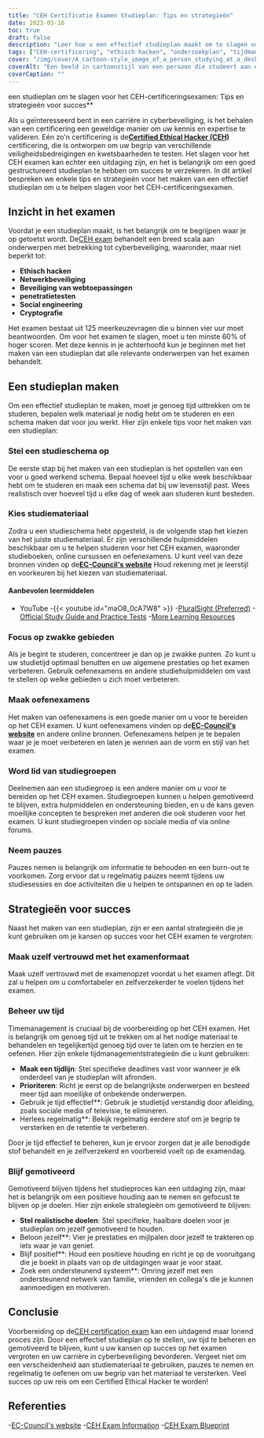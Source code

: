 ```yaml
---
title: "CEH Certificatie Examen Studieplan: Tips en strategieën"
date: 2023-05-16
toc: true
draft: false
description: "Leer hoe u een effectief studieplan maakt om te slagen voor het CEH-certificeringsexamen met tips en strategieën voor succes."
tags: ["CEH-certificering", "ethisch hacken", "onderzoekplan", "tijdmanagement", "examenvoorbereiding", "cyberbeveiliging", "motivatie", "studiematerialen", "oefenvragen", "beoordeling", "EC-Raad", "informatiebeveiliging", "professionele ontwikkeling", "IT-certificering", "loopbaanontwikkeling", "netwerkbeveiliging", "penetratietesten", "kwetsbaarheidsbeoordeling", "verzekeringsinformatie", "veiligheidscontrole"]
cover: "/img/cover/A_cartoon-style_image_of_a_person_studying_at_a_desk.png"
coverAlt: "Een beeld in cartoonstijl van een persoon die studeert aan een bureau met een laptop en verschillende boeken en notities, met het CEH-logo op de achtergrond."
coverCaption: ""
---
```

 een studieplan om te slagen voor het CEH-certificeringsexamen: Tips en strategieën voor succes**

Als u geïnteresseerd bent in een carrière in cyberbeveiliging, is het behalen van een certificering een geweldige manier om uw kennis en expertise te valideren. Eén zo'n certificering is de[**Certified Ethical Hacker (CEH)**](https://www.eccouncil.org/certified-ethical-hacker-training-and-certification/) certificering, die is ontworpen om uw begrip van verschillende veiligheidsbedreigingen en kwetsbaarheden te testen. Het slagen voor het CEH examen kan echter een uitdaging zijn, en het is belangrijk om een goed gestructureerd studieplan te hebben om succes te verzekeren. In dit artikel bespreken we enkele tips en strategieën voor het maken van een effectief studieplan om u te helpen slagen voor het CEH-certificeringsexamen.

## Inzicht in het examen

Voordat je een studieplan maakt, is het belangrijk om te begrijpen waar je op getoetst wordt. De[CEH exam](https://www.eccouncil.org/certified-ethical-hacker-training-and-certification/) behandelt een breed scala aan onderwerpen met betrekking tot cyberbeveiliging, waaronder, maar niet beperkt tot:

- **Ethisch hacken**
- **Netwerkbeveiliging**
- **Beveiliging van webtoepassingen**
- **penetratietesten**
- **Social engineering**
- **Cryptografie**

Het examen bestaat uit 125 meerkeuzevragen die u binnen vier uur moet beantwoorden. Om voor het examen te slagen, moet u ten minste 60% of hoger scoren. Met deze kennis in je achterhoofd kun je beginnen met het maken van een studieplan dat alle relevante onderwerpen van het examen behandelt.

## Een studieplan maken

Om een effectief studieplan te maken, moet je genoeg tijd uittrekken om te studeren, bepalen welk materiaal je nodig hebt om te studeren en een schema maken dat voor jou werkt. Hier zijn enkele tips voor het maken van een studieplan:

### Stel een studieschema op

De eerste stap bij het maken van een studieplan is het opstellen van een voor u goed werkend schema. Bepaal hoeveel tijd u elke week beschikbaar hebt om te studeren en maak een schema dat bij uw levensstijl past. Wees realistisch over hoeveel tijd u elke dag of week aan studeren kunt besteden.

### Kies studiemateriaal

Zodra u een studieschema hebt opgesteld, is de volgende stap het kiezen van het juiste studiemateriaal. Er zijn verschillende hulpmiddelen beschikbaar om u te helpen studeren voor het CEH examen, waaronder studieboeken, online cursussen en oefenexamens. U kunt veel van deze bronnen vinden op de[**EC-Council's website**](https://www.eccouncil.org/certified-ethical-hacker-training-and-certification/) Houd rekening met je leerstijl en voorkeuren bij het kiezen van studiemateriaal.

#### Aanbevolen leermiddelen
- YouTube
  -{{< youtube id="maO8_0cA7W8" >}}
-[PluralSight (Preferred)](https://www.pluralsight.com/)
-[Official Study Guide and Practice Tests](https://amzn.to/42lr6pu)
-[More Learning Resources](https://simeononsecurity.com/recommendations/learning_resources)

### Focus op zwakke gebieden

Als je begint te studeren, concentreer je dan op je zwakke punten. Zo kunt u uw studietijd optimaal benutten en uw algemene prestaties op het examen verbeteren. Gebruik oefenexamens en andere studiehulpmiddelen om vast te stellen op welke gebieden u zich moet verbeteren.

### Maak oefenexamens

Het maken van oefenexamens is een goede manier om u voor te bereiden op het CEH examen. U kunt oefenexamens vinden op de[**EC-Council's website**](https://www.eccouncil.org/certified-ethical-hacker-training-and-certification/) en andere online bronnen. Oefenexamens helpen je te bepalen waar je je moet verbeteren en laten je wennen aan de vorm en stijl van het examen.

### Word lid van studiegroepen

Deelnemen aan een studiegroep is een andere manier om u voor te bereiden op het CEH examen. Studiegroepen kunnen u helpen gemotiveerd te blijven, extra hulpmiddelen en ondersteuning bieden, en u de kans geven moeilijke concepten te bespreken met anderen die ook studeren voor het examen. U kunt studiegroepen vinden op sociale media of via online forums.

### Neem pauzes

Pauzes nemen is belangrijk om informatie te behouden en een burn-out te voorkomen. Zorg ervoor dat u regelmatig pauzes neemt tijdens uw studiesessies en doe activiteiten die u helpen te ontspannen en op te laden.

## Strategieën voor succes

Naast het maken van een studieplan, zijn er een aantal strategieën die je kunt gebruiken om je kansen op succes voor het CEH examen te vergroten:

### Maak uzelf vertrouwd met het examenformaat

Maak uzelf vertrouwd met de examenopzet voordat u het examen aflegt. Dit zal u helpen om u comfortabeler en zelfverzekerder te voelen tijdens het examen.

### Beheer uw tijd

Timemanagement is cruciaal bij de voorbereiding op het CEH examen. Het is belangrijk om genoeg tijd uit te trekken om al het nodige materiaal te behandelen en tegelijkertijd genoeg tijd over te laten om te herzien en te oefenen. Hier zijn enkele tijdmanagementstrategieën die u kunt gebruiken:

- **Maak een tijdlijn**: Stel specifieke deadlines vast voor wanneer je elk onderdeel van je studieplan wilt afronden.
- **Prioriteren**: Richt je eerst op de belangrijkste onderwerpen en besteed meer tijd aan moeilijke of onbekende onderwerpen.
- Gebruik je tijd effectief**: Gebruik je studietijd verstandig door afleiding, zoals sociale media of televisie, te elimineren.
- Herlees regelmatig**: Bekijk regelmatig eerdere stof om je begrip te versterken en de retentie te verbeteren.

Door je tijd effectief te beheren, kun je ervoor zorgen dat je alle benodigde stof behandelt en je zelfverzekerd en voorbereid voelt op de examendag.

### Blijf gemotiveerd

Gemotiveerd blijven tijdens het studieproces kan een uitdaging zijn, maar het is belangrijk om een positieve houding aan te nemen en gefocust te blijven op je doelen. Hier zijn enkele strategieën om gemotiveerd te blijven:

- **Stel realistische doelen**: Stel specifieke, haalbare doelen voor je studieplan om jezelf gemotiveerd te houden.
- Beloon jezelf**: Vier je prestaties en mijlpalen door jezelf te trakteren op iets waar je van geniet.
- Blijf positief**: Houd een positieve houding en richt je op de vooruitgang die je boekt in plaats van op de uitdagingen waar je voor staat.
- Zoek een ondersteunend systeem**: Omring jezelf met een ondersteunend netwerk van familie, vrienden en collega's die je kunnen aanmoedigen en motiveren.

## Conclusie

Voorbereiding op de[CEH certification exam](https://www.eccouncil.org/certified-ethical-hacker-training-and-certification/) kan een uitdagend maar lonend proces zijn. Door een effectief studieplan op te stellen, uw tijd te beheren en gemotiveerd te blijven, kunt u uw kansen op succes op het examen vergroten en uw carrière in cyberbeveiliging bevorderen. Vergeet niet om een verscheidenheid aan studiemateriaal te gebruiken, pauzes te nemen en regelmatig te oefenen om uw begrip van het materiaal te versterken. Veel succes op uw reis om een Certified Ethical Hacker te worden!

## Referenties

-[EC-Council's website](https://www.eccouncil.org/)
-[CEH Exam Information](https://www.eccouncil.org/programs/certified-ethical-hacker-ceh/)
-[CEH Exam Blueprint](https://cert.eccouncil.org/images/doc/CEH-Exam-Blueprint-v3.0.pdf)
